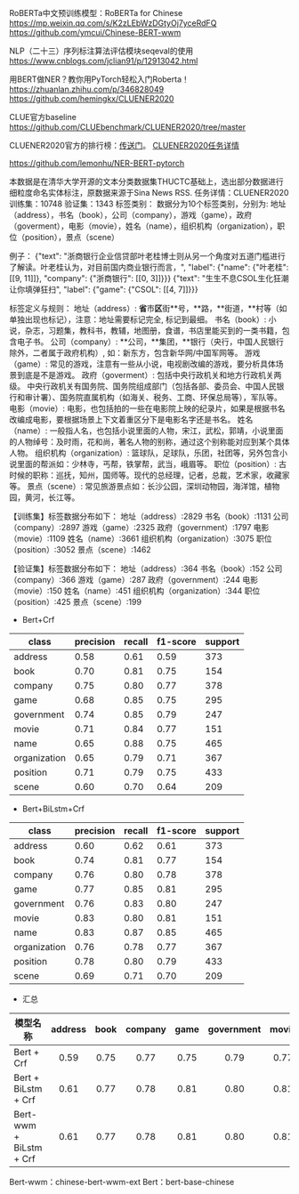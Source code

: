 RoBERTa中文预训练模型：RoBERTa for Chinese
https://mp.weixin.qq.com/s/K2zLEbWzDGtyOj7yceRdFQ
https://github.com/ymcui/Chinese-BERT-wwm

NLP（二十三）序列标注算法评估模块seqeval的使用
https://www.cnblogs.com/jclian91/p/12913042.html

用BERT做NER？教你用PyTorch轻松入门Roberta！
https://zhuanlan.zhihu.com/p/346828049
https://github.com/hemingkx/CLUENER2020

CLUE官方baseline
https://github.com/CLUEbenchmark/CLUENER2020/tree/master

CLUENER2020官方的排行榜：[传送门](https://www.cluebenchmarks.com/ner.html)。
[CLUENER2020任务详情](https://github.com/CLUEbenchmark/CLUENER2020)

https://github.com/lemonhu/NER-BERT-pytorch

本数据是在清华大学开源的文本分类数据集THUCTC基础上，选出部分数据进行细粒度命名实体标注，原数据来源于Sina News RSS.
任务详情：CLUENER2020
训练集：10748 验证集：1343
标签类别：
数据分为10个标签类别，分别为: 地址（address），书名（book），公司（company），游戏（game），政府（goverment），电影（movie），姓名（name），组织机构（organization），职位（position），景点（scene）

例子：
{"text": "浙商银行企业信贷部叶老桂博士则从另一个角度对五道门槛进行了解读。叶老桂认为，对目前国内商业银行而言，", "label": {"name": {"叶老桂": [[9, 11]]}, "company": {"浙商银行": [[0, 3]]}}}
{"text": "生生不息CSOL生化狂潮让你填弹狂扫", "label": {"game": {"CSOL": [[4, 7]]}}}

标签定义与规则：
地址（address）: **省**市**区**街**号，**路，**街道，**村等（如单独出现也标记），注意：地址需要标记完全, 标记到最细。
书名（book）: 小说，杂志，习题集，教科书，教辅，地图册，食谱，书店里能买到的一类书籍，包含电子书。
公司（company）: **公司，**集团，**银行（央行，中国人民银行除外，二者属于政府机构）, 如：新东方，包含新华网/中国军网等。
游戏（game）: 常见的游戏，注意有一些从小说，电视剧改编的游戏，要分析具体场景到底是不是游戏。
政府（goverment）: 包括中央行政机关和地方行政机关两级。 中央行政机关有国务院、国务院组成部门（包括各部、委员会、中国人民银行和审计署）、国务院直属机构（如海关、税务、工商、环保总局等），军队等。
电影（movie）: 电影，也包括拍的一些在电影院上映的纪录片，如果是根据书名改编成电影，要根据场景上下文着重区分下是电影名字还是书名。
姓名（name）: 一般指人名，也包括小说里面的人物，宋江，武松，郭靖，小说里面的人物绰号：及时雨，花和尚，著名人物的别称，通过这个别称能对应到某个具体人物。
组织机构（organization）: 篮球队，足球队，乐团，社团等，另外包含小说里面的帮派如：少林寺，丐帮，铁掌帮，武当，峨眉等。
职位（position）: 古时候的职称：巡抚，知州，国师等。现代的总经理，记者，总裁，艺术家，收藏家等。
景点（scene）: 常见旅游景点如：长沙公园，深圳动物园，海洋馆，植物园，黄河，长江等。

【训练集】标签数据分布如下：
地址（address）:2829
书名（book）:1131
公司（company）:2897
游戏（game）:2325
政府（government）:1797
电影（movie）:1109
姓名（name）:3661
组织机构（organization）:3075
职位（position）:3052
景点（scene）:1462

【验证集】标签数据分布如下：
地址（address）:364
书名（book）:152
公司（company）:366
游戏（game）:287
政府（government）:244
电影（movie）:150
姓名（name）:451
组织机构（organization）:344
职位（position）:425
景点（scene）:199

+ Bert+Crf

| class          | precision | recall | f1-score | support |
|----------------|-----------|--------|----------|---------|
| address        | 0.58      | 0.61   | 0.59     | 373     |
| book           | 0.70      | 0.81   | 0.75     | 154     |
| company        | 0.75      | 0.80   | 0.77     | 378     |
| game           | 0.68      | 0.85   | 0.75     | 295     |
| government     | 0.74      | 0.85   | 0.79     | 247     |
| movie          | 0.71      | 0.84   | 0.77     | 151     |
| name           | 0.65      | 0.88   | 0.75     | 465     |
| organization   | 0.65      | 0.79   | 0.71     | 367     |
| position       | 0.71      | 0.79   | 0.75     | 433     |
| scene          | 0.60      | 0.70   | 0.64     | 209     |

+ Bert+BiLstm+Crf

| class          | precision | recall | f1-score | support |
|----------------|-----------|--------|----------|---------|
| address        | 0.60      | 0.62   | 0.61     | 373     |
| book           | 0.74      | 0.81   | 0.77     | 154     |
| company        | 0.76      | 0.80   | 0.78     | 378     |
| game           | 0.77      | 0.85   | 0.81     | 295     |
| government     | 0.76      | 0.83   | 0.80     | 247     |
| movie          | 0.83      | 0.80   | 0.81     | 151     |
| name           | 0.83      | 0.87   | 0.85     | 465     |
| organization   | 0.76      | 0.78   | 0.77     | 367     |
| position       | 0.78      | 0.80   | 0.79     | 433     |
| scene          | 0.69      | 0.71   | 0.70     | 209     |

+ 汇总

| 模型名称                    | address | book | company | game | government | movie | name | organization | position | scene |
|-------------------------|:-------:|:----:|:-------:|:----:|:----------:|:-----:|:----:|:------------:|:--------:|:-----:|
| Bert + Crf              |  0.59   | 0.75 |  0.77   | 0.75 |    0.79    | 0.77  | 0.75 |     0.71     |   0.75   | 0.64  |
| Bert + BiLstm + Crf     |  0.61   | 0.77 |  0.78   | 0.81 |    0.80    | 0.81  | 0.85 |     0.77     |   0.79   | 0.70  |
| Bert-wwm + BiLstm + Crf |  0.61   | 0.77 |  0.78   | 0.81 |    0.80    | 0.81  | 0.85 |     0.77     |   0.79   | 0.70  |

Bert-wwm：chinese-bert-wwm-ext
Bert：bert-base-chinese